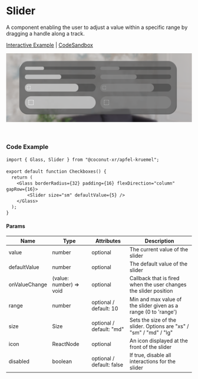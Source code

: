 # Slider

A component enabling the user to adjust a value within a specific range by dragging a handle along a track.

[Interactive Example](https://coconut-xr.github.io/apfel-kruemel/examples/#/sliders) | [CodeSandbox](https://codesandbox.io/s/apfel-kruemel-examples-ld9xk5?file=/src/pages/Sliders.tsx)

![Sliders](images/sliders.png)

<br>

### Code Example

```tsx
import { Glass, Slider } from "@coconut-xr/apfel-kruemel";

export default function Checkboxes() {
  return (
    <Glass borderRadius={32} padding={16} flexDirection="column" gapRow={16}>
        <Slider size="sm" defaultValue={5} />
    </Glass>
  );
}
```

#### Params

| Name   | Type    | Attributes               | Description        |
|------- |-------- |------------------------- |------------------- |
| value  | number  | optional  | The current value of the slider |
| defaultValue  | number  | optional  | The default value of the slider |
| onValueChange  | (value: number) => void  | optional | Callback that is fired when the user changes the slider position |
| range  | number  | optional / default: 10  | Min and max value of the slider given as a range (0 to 'range') |
| size  | Size  | optional / default: "md"  | Sets the size of the slider. Options are "xs" / "sm" / "md" / "lg" |
| icon  | ReactNode  | optional  | An icon displayed at the front of the slider |
| disabled  | boolean  | optional / default: false  | If true, disable all interactions for the slider |
